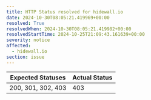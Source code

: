 ```yaml
---
title: HTTP Status resolved for hidewall.io
date: 2024-10-30T08:05:21.419969+00:00
resolved: True
resolvedWhen: 2024-10-30T08:05:21.419982+00:00
resolvedStartTime: 2024-10-25T21:09:43.161639+00:00
severity: notice
affected:
  - hidewall.io
section: issue
---
```


| Expected Statuses | Actual Status  |
|-------------------|----------------|
| 200, 301, 302, 403 | 403 |
